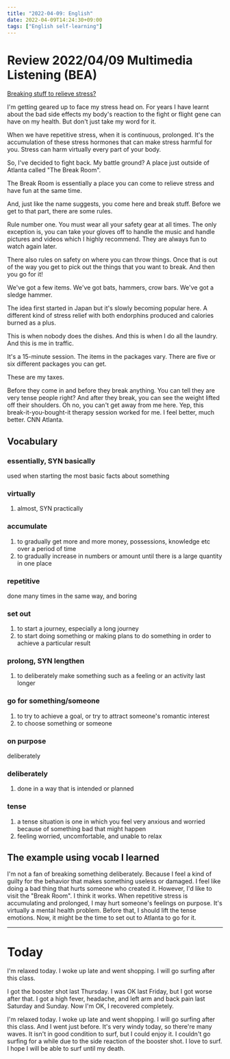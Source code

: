 ```yaml
---
title: "2022-04-09: English"
date: 2022-04-09T14:24:30+09:00
tags: ["English self-learning"]
---
```

# Review 2022/04/09 Multimedia Listening (BEA)
[Breaking stuff to relieve stress?](https://www.youtube.com/watch?v=-PGkSxsduAY)

I'm getting geared up to face my stress head on.
For years I have learnt about the bad side effects my body's reaction to the fight or flight gene can have on my health.
But don't just take my word for it.

When we have repetitive stress, when it is continuous, prolonged.
It's the accumulation of these stress hormones that can make stress harmful for you.
Stress can harm virtually every part of your body.

So, I've decided to fight back.
My battle ground?
A place just outside of Atlanta called "The Break Room".

The Break Room is essentially a place you can come to relieve stress and have fun at the same time.

And, just like the name suggests, you come here and break stuff.
Before we get to that part, there are some rules.

Rule number one.
You must wear all your safety gear at all times.
The only exception is, you can take your gloves off to handle the music and handle pictures and videos which I highly recommend.
They are always fun to watch again later.

There also rules on safety on where you can throw things.
Once that is out of the way you get to pick out the things that you want to break.
And then you go for it!

We've got a few items.
We've got bats, hammers, crow bars.
We've got a sledge hammer.

The idea first started in Japan but it's slowly becoming popular here.
A different kind of stress relief with both endorphins produced and calories burned as a plus.

This is when nobody does the dishes.
And this is when I do all the laundry.
And this is me in traffic.

It's a 15-minute session.
The items in the packages vary.
There are five or six different packages you can get.

These are my taxes.

Before they come in and before they break anything.
You can tell they are very tense people right?
And after they break, you can see the weight lifted off their shoulders.
Oh no, you can't get away from me here.
Yep, this break-it-you-bought-it therapy session worked for me.
I feel better, much better.
CNN Atlanta.


## Vocabulary
### essentially, SYN basically
used when starting the most basic facts about something

### virtually
1. almost, SYN practically

### accumulate
1. to gradually get more and more money, possessions, knowledge etc over a period of time
2. to gradually increase in numbers or amount until there is a large quantity in one place

### repetitive
done many times in the same way, and boring

### set out
1. to start a journey, especially a long journey
2. to start doing something or making plans to do something in order to achieve a particular result

### prolong, SYN lengthen
1. to deliberately make something such as a feeling or an activity last longer

### go for something/someone
1. to try to achieve a goal, or try to attract someone's romantic interest
2. to choose something or someone

### on purpose
deliberately

### deliberately
1. done in a way that is intended or planned

### tense
1. a tense situation is one in which you feel very anxious and worried because of something bad that might happen
2. feeling worried, uncomfortable, and unable to relax

## The example using vocab I learned
I'm not a fan of breaking something deliberately.
Because I feel a kind of guilty for the behavior that makes something useless or damaged.
I feel like doing a bad thing that hurts someone who created it.
However, I'd like to visit the "Break Room". I think it works.
When repetitive stress is accumulating and prolonged, I may hurt someone's feelings on purpose.
It's virtually a mental health problem.
Before that, I should lift the tense emotions.
Now, it might be the time to set out to Atlanta to go for it.

---
# Today
I'm relaxed today.
I woke up late and went shopping.
I will go surfing after this class.

I got the booster shot last Thursday.
I was OK last Friday, but I got worse after that.
I got a high fever, headache, and left arm and back pain last Saturday and Sunday.
Now I'm OK, I recovered completely.

I'm relaxed today.
I woke up late and went shopping.
I will go surfing after this class.
And I went just before.
It's very windy today, so there're many waves.
It isn't in good condition to surf, but I could enjoy it.
I couldn't go surfing for a while due to the side reaction of the booster shot.
I love to surf.
I hope I will be able to surf until my death.